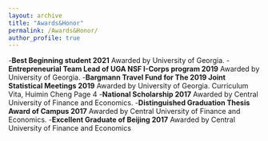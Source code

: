 ```yaml
---
layout: archive
title: "Awards&Honor"
permalink: /Awards&Honor/
author_profile: true
---
```


-**Best Beginning student 2021**
Awarded by University of Georgia.
-**Entrepreneurial Team Lead of UGA NSF I-Corps program 2019**
Awarded by University of Georgia.
-**Bargmann Travel Fund for The 2019 Joint Statistical Meetings 2019**
Awarded by University of Georgia.
Curriculum Vita, Huimin Cheng Page 4
-**National Scholarship 2017**
Awarded by Central University of Finance and Economics.
-**Distinguished Graduation Thesis Award of Campus 2017**
Awarded by Central University of Finance and Economics.
-**Excellent Graduate of Beijing 2017**
Awarded by Central University of Finance and Economics
